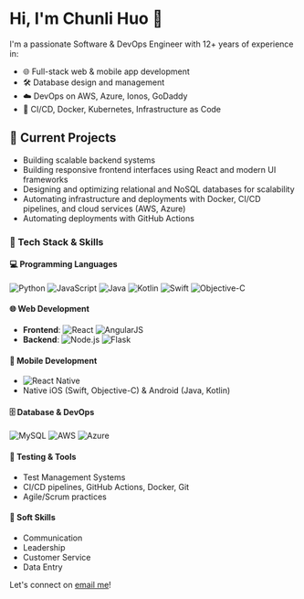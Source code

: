 # Hi, I'm Chunli Huo 👋

I'm a passionate Software & DevOps Engineer with 12+ years of experience in:
- 🌐 Full-stack web & mobile app development
- 🛠️ Database design and management
- ☁️ DevOps on AWS, Azure, Ionos, GoDaddy
- 🚀 CI/CD, Docker, Kubernetes, Infrastructure as Code

## 🚧 Current Projects
- Building scalable backend systems
- Building responsive frontend interfaces using React and modern UI frameworks
- Designing and optimizing relational and NoSQL databases for scalability
- Automating infrastructure and deployments with Docker, CI/CD pipelines, and cloud services (AWS, Azure)
- Automating deployments with GitHub Actions

### 🧰 Tech Stack & Skills

#### 💻 Programming Languages
![Python](https://img.shields.io/badge/Python-333?style=flat&logo=python)
![JavaScript](https://img.shields.io/badge/JavaScript-333?style=flat&logo=javascript)
![Java](https://img.shields.io/badge/Java-333?style=flat&logo=java)
![Kotlin](https://img.shields.io/badge/Kotlin-333?style=flat&logo=kotlin)
![Swift](https://img.shields.io/badge/Swift-333?style=flat&logo=swift)
![Objective-C](https://img.shields.io/badge/Objective--C-333?style=flat&logo=apple)

#### 🌐 Web Development
- **Frontend**: ![React](https://img.shields.io/badge/React-333?style=flat&logo=react) ![AngularJS](https://img.shields.io/badge/AngularJS-333?style=flat&logo=angularjs)
- **Backend**: ![Node.js](https://img.shields.io/badge/Node.js-333?style=flat&logo=node.js) ![Flask](https://img.shields.io/badge/Flask-333?style=flat&logo=flask)

#### 📱 Mobile Development
- ![React Native](https://img.shields.io/badge/React%20Native-333?style=flat&logo=react)
- Native iOS (Swift, Objective-C) & Android (Java, Kotlin)

#### 🗄️ Database & DevOps
![MySQL](https://img.shields.io/badge/Database%20Management-333?style=flat&logo=mysql)
![AWS](https://img.shields.io/badge/AWS-333?style=flat&logo=amazonaws)
![Azure](https://img.shields.io/badge/Azure-333?style=flat&logo=microsoftazure)

#### 🧪 Testing & Tools
- Test Management Systems  
- CI/CD pipelines, GitHub Actions, Docker, Git  
- Agile/Scrum practices

#### 🧠 Soft Skills
- Communication  
- Leadership  
- Customer Service  
- Data Entry

Let's connect on [email me](mailto:dongxu8869@gmail.com)!
